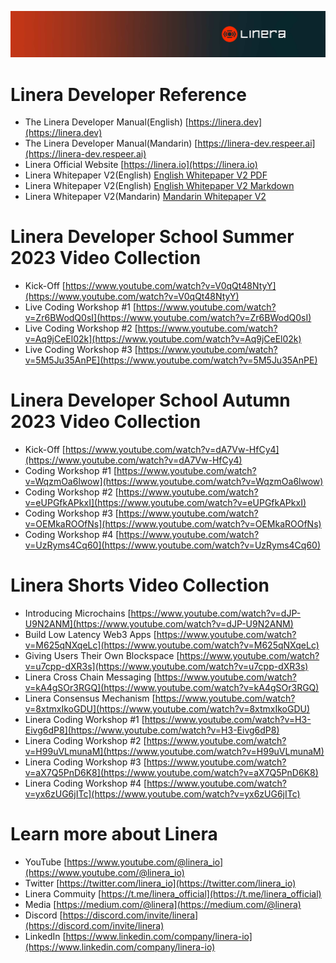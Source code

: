 ![The Linera banner](../README.assets/Linera-Header_1920x284px.svg)

# Linera Developer Reference

- The Linera Developer Manual(English) [https://linera.dev](https://linera.dev)
- The Linera Developer Manual(Mandarin) [https://linera-dev.respeer.ai](https://linera-dev.respeer.ai)
- Linera Official Website [https://linera.io](https://linera.io)
- Linera Whitepaper V2(English) [English Whitepaper V2 PDF](https://static1.squarespace.com/static/62d6e9b8bf6051136f934527/t/64ddbbe4cb495e1b1b37f678/1692253157602/Linera_whitepaper_v2.pdf)
- Linera Whitepaper V2(English) [English Whitepaper V2 Markdown](https://github.com/respeer-ai/linera-whitepaper/blob/master/LineraWhitepaperEN.md)
- Linera Whitepaper V2(Mandarin) [Mandarin Whitepaper V2](https://github.com/respeer-ai/linera-whitepaper/blob/master/LineraWhitepaperCN.md)

# Linera Developer School Summer 2023 Video Collection
- Kick-Off [https://www.youtube.com/watch?v=V0qQt48NtyY](https://www.youtube.com/watch?v=V0qQt48NtyY)
- Live Coding Workshop #1 [https://www.youtube.com/watch?v=Zr6BWodQ0sI](https://www.youtube.com/watch?v=Zr6BWodQ0sI)
- Live Coding Workshop #2 [https://www.youtube.com/watch?v=Aq9jCeEl02k](https://www.youtube.com/watch?v=Aq9jCeEl02k)
- Live Coding Workshop #3 [https://www.youtube.com/watch?v=5M5Ju35AnPE](https://www.youtube.com/watch?v=5M5Ju35AnPE)

# Linera Developer School Autumn 2023 Video Collection
- Kick-Off [https://www.youtube.com/watch?v=dA7Vw-HfCy4](https://www.youtube.com/watch?v=dA7Vw-HfCy4)
- Coding Workshop #1 [https://www.youtube.com/watch?v=WqzmOa6lwow](https://www.youtube.com/watch?v=WqzmOa6lwow)
- Coding Workshop #2 [https://www.youtube.com/watch?v=eUPGfkAPkxI](https://www.youtube.com/watch?v=eUPGfkAPkxI)
- Coding Workshop #3 [https://www.youtube.com/watch?v=OEMkaROOfNs](https://www.youtube.com/watch?v=OEMkaROOfNs)
- Coding Workshop #4 [https://www.youtube.com/watch?v=UzRyms4Cq60](https://www.youtube.com/watch?v=UzRyms4Cq60)

# Linera Shorts Video Collection
- Introducing Microchains [https://www.youtube.com/watch?v=dJP-U9N2ANM](https://www.youtube.com/watch?v=dJP-U9N2ANM)
- Build Low Latency Web3 Apps [https://www.youtube.com/watch?v=M625qNXqeLc](https://www.youtube.com/watch?v=M625qNXqeLc)
- Giving Users Their Own Blockspace [https://www.youtube.com/watch?v=u7cpp-dXR3s](https://www.youtube.com/watch?v=u7cpp-dXR3s)
- Linera Cross Chain Messaging [https://www.youtube.com/watch?v=kA4gSOr3RGQ](https://www.youtube.com/watch?v=kA4gSOr3RGQ)
- Linera Consensus Mechanism [https://www.youtube.com/watch?v=8xtmxIkoGDU](https://www.youtube.com/watch?v=8xtmxIkoGDU)
- Linera Coding Workshop #1 [https://www.youtube.com/watch?v=H3-Eivg6dP8](https://www.youtube.com/watch?v=H3-Eivg6dP8)
- Linera Coding Workshop #2 [https://www.youtube.com/watch?v=H99uVLmunaM](https://www.youtube.com/watch?v=H99uVLmunaM)
- Linera Coding Workshop #3 [https://www.youtube.com/watch?v=aX7Q5PnD6K8](https://www.youtube.com/watch?v=aX7Q5PnD6K8)
- Linera Coding Workshop #4 [https://www.youtube.com/watch?v=yx6zUG6jITc](https://www.youtube.com/watch?v=yx6zUG6jITc)

# Learn more about Linera
- YouTube [https://www.youtube.com/@linera_io](https://www.youtube.com/@linera_io)
- Twitter [https://twitter.com/linera_io](https://twitter.com/linera_io)
- Linera Commuity [https://t.me/linera_official](https://t.me/linera_official)
- Media [https://medium.com/@linera](https://medium.com/@linera)
- Discord [https://discord.com/invite/linera](https://discord.com/invite/linera)
- LinkedIn [https://www.linkedin.com/company/linera-io](https://www.linkedin.com/company/linera-io)
